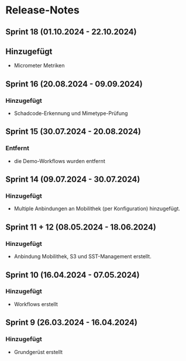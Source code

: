# Release-Notes

## Sprint 18 (01.10.2024 - 22.10.2024)
## Hinzugefügt
- Micrometer Metriken

## Sprint 16 (20.08.2024 - 09.09.2024)
### Hinzugefügt
- Schadcode-Erkennung und Mimetype-Prüfung 

## Sprint 15 (30.07.2024 - 20.08.2024)
### Entfernt
- die Demo-Workflows wurden entfernt

## Sprint 14 (09.07.2024 - 30.07.2024)
### Hinzugefügt
- Multiple Anbindungen an Mobilithek (per Konfiguration) hinzugefügt.

## Sprint 11 + 12 (08.05.2024 - 18.06.2024)
### Hinzugefügt
- Anbindung Mobilithek, S3 und SST-Management erstellt.

## Sprint 10 (16.04.2024 - 07.05.2024)
### Hinzugefügt
- Workflows erstellt

## Sprint 9 (26.03.2024 - 16.04.2024)
### Hinzugefügt
- Grundgerüst erstellt


